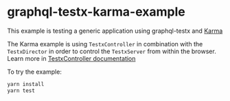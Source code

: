 # graphql-testx-karma-example

This example is testing a generic application using graphql-testx and
[Karma](https://karma-runner.github.io)

The Karma example is using `TestxController` in combination with the
`TestxDirector` in order to control the `TestxServer` from within the browser.
Learn more in [TestxController documentation](../../README.md#TestxController)

To try the example:

```bash
yarn install
yarn test
```
